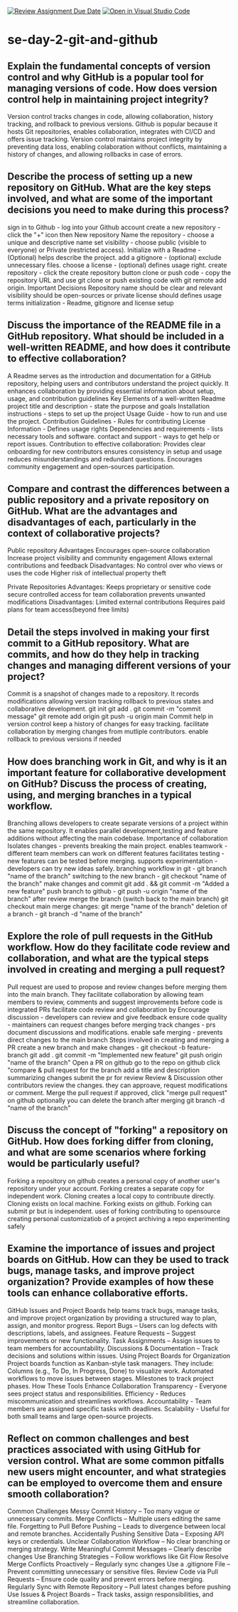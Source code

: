 [![Review Assignment Due Date](https://classroom.github.com/assets/deadline-readme-button-22041afd0340ce965d47ae6ef1cefeee28c7c493a6346c4f15d667ab976d596c.svg)](https://classroom.github.com/a/8wgCKhpZ)
[![Open in Visual Studio Code](https://classroom.github.com/assets/open-in-vscode-2e0aaae1b6195c2367325f4f02e2d04e9abb55f0b24a779b69b11b9e10269abc.svg)](https://classroom.github.com/online_ide?assignment_repo_id=18413353&assignment_repo_type=AssignmentRepo)
# se-day-2-git-and-github
## Explain the fundamental concepts of version control and why GitHub is a popular tool for managing versions of code. How does version control help in maintaining project integrity?
Version control tracks changes in code, allowing collaboration, history tracking, and rollback to previous versions. Github is popular because it hosts Git repositories, enables collaboration, integrates with CI/CD and offers issue tracking.
Version control maintains project integrity by preventing data loss, enabling colaboration without conflicts, maintaining a history of changes, and allowing rollbacks in case of errors.
## Describe the process of setting up a new repository on GitHub. What are the key steps involved, and what are some of the important decisions you need to make during this process?
sign in to Github - log into your Github account
create a new repository - click the "+" icon then New repository
Name the repository - choose a unique and descriptive name
set visibility - choose public (visible to everyone) or Private (restricted access).
Initialize with a Readme - (Optional) helps describe the project.
add a gitignore - (optional) exclude unnecessary files.
choose a license - (optional) defines usage right.
create repository - click the create repository button
clone or push code - copy the repository URL and use git clone or push existing code with git remote add origin.
Important Decisions
Repository name should be clear and relevant
visibility should be open-sources or private
license  should defines usage terms
initialization - Readme, gitignore and license setup


## Discuss the importance of the README file in a GitHub repository. What should be included in a well-written README, and how does it contribute to effective collaboration?
A Readme serves as the introduction and documentation for a GitHub repository, helping users and contributors understand the project quickly. It enhances collaboration by providing essential information about setup, usage, and contribution guidelines
Key Elements of a well-written Readme
project title and description - state the purpose and goals
Installation instructions - steps to set up the project
Usage Guide - how to run and use the project.
Contribution Guidelines - Rules for contributing
License Information - Defines usage rights
Dependencies and requirements - lists necessary tools and software.
contact and support - ways to get help or report issues.
Contribution to effective collaboration:
Provides clear onboarding for new contributors
ensures consistency in setup and usage
reduces misunderstandings and redundant questions.
Encourages community engagement and open-sources participation.

## Compare and contrast the differences between a public repository and a private repository on GitHub. What are the advantages and disadvantages of each, particularly in the context of collaborative projects?
Public repository
Advantages
Encourages open-source collaboration
Increase project visibility and community engagement
Allows external contributions and feedback
Disadvantages:
No control over who views or uses the code
Higher risk of intellectual property theft

Private Repositories
Advantages:
Keeps proprietary or sensitive code secure
controlled access for team collaboration
prevents unwanted modifications
Disadvantages:
Limited external contributions
Requires paid plans for team access(beyond free limits)

## Detail the steps involved in making your first commit to a GitHub repository. What are commits, and how do they help in tracking changes and managing different versions of your project?
Commit is a snapshot of changes made to a repository. It records modifications allowing version tracking rollback to previous states and collaborative development.
git init
git add .
git commit -m "commit message"
git remote add origin <url>
git push -u origin main
Commit help in version control
keep a history of changes for easy tracking.
facilitate collaboration by merging changes from mutliple contributors.
enable rollback to previous versions if needed



## How does branching work in Git, and why is it an important feature for collaborative development on GitHub? Discuss the process of creating, using, and merging branches in a typical workflow.
Branching allows developers to create separate versions of a project within the same repository. It enables parallel development,testing and feature additions without affecting the main codebase.
Importance of collaboration
Isolates changes - prevents breaking the main project.
enables teamwork - different team members can work on different features
facilitates testing - new features can be tested before merging.
supports experimentation - developers can try new ideas safely.
branching workflow in git - 
git branch "name of the branch"
switching to the new branch - git checkout "name of the branch"
make changes and commit git add . && git commit -m "Added a new feature"
push branch to github - git push -u origin "name of the branch"
after review merge the branch (switch back to the main branch) git checkout main
merge changes: git merge "name of the branch"
deletion of a branch - git branch -d "name of the branch"
## Explore the role of pull requests in the GitHub workflow. How do they facilitate code review and collaboration, and what are the typical steps involved in creating and merging a pull request?
Pull request are used to propose and review changes before merging them into the main branch. They facilitate collaboration by allowing team members to review, comments and suggest improvements before code is integrated
PRs facilitate code review and collaboration by
Encourage discussion - developers can review and give feedback
ensure code quality - maintainers can request changes before merging
track changes - prs document discussions and modifications.
enable safe merging - prevents direct changes to the main branch
Steps involved in creating and merging a PR
create a new branch and make changes - git checkout -b feature-branch
git add .
git commit -m "Implemented new feature"
git push origin "name of the branch"
Open a PR on github
go to the repo on github
click "compare & pull request for the branch
add a title and description summarizing changes
submit the pr for review
Review & Discussion
other contributors review the changes.
they can approave, request modifications or comment.
Merge the pull request
if approved, click "merge pull request" on github
optionally you can delete the branch after merging
git branch -d "name of the branch"


## Discuss the concept of "forking" a repository on GitHub. How does forking differ from cloning, and what are some scenarios where forking would be particularly useful?
Forking a repository on github creates a personal copy of another user's repository under your account. Forking creates a separate copy for independent work. Cloning creates a local copy to contribuute directly. Cloning exists on local machine. Forking exists on github. Forking can submit pr but is independent.
uses of forking
contributing to opensource
creating personal customizatiob of a project
archiving a repo
experimenting safely

## Examine the importance of issues and project boards on GitHub. How can they be used to track bugs, manage tasks, and improve project organization? Provide examples of how these tools can enhance collaborative efforts.
GitHub Issues and Project Boards help teams track bugs, manage tasks, and improve project organization by providing a structured way to plan, assign, and monitor progress.
Report Bugs – Users can log defects with descriptions, labels, and assignees.
Feature Requests – Suggest improvements or new functionality.
Task Assignments – Assign issues to team members for accountability.
Discussions & Documentation – Track decisions and solutions within issues.
Using Project Boards for Organization
Project boards function as Kanban-style task managers. They include:
Columns (e.g., To Do, In Progress, Done) to visualize work.
Automated workflows to move issues between stages.
Milestones to track project phases.
How These Tools Enhance Collaboration
Transparency - Everyone sees project status and responsibilities.
Efficiency - Reduces miscommunication and streamlines workflows.
Accountability - Team members are assigned specific tasks with deadlines.
Scalability - Useful for both small teams and large open-source projects.

## Reflect on common challenges and best practices associated with using GitHub for version control. What are some common pitfalls new users might encounter, and what strategies can be employed to overcome them and ensure smooth collaboration?
Common Challenges
Messy Commit History – Too many vague or unnecessary commits.
Merge Conflicts – Multiple users editing the same file.
Forgetting to Pull Before Pushing – Leads to divergence between local and remote branches.
Accidentally Pushing Sensitive Data – Exposing API keys or credentials.
Unclear Collaboration Workflow – No clear branching or merging strategy.
Write Meaningful Commit Messages – Clearly describe changes
Use Branching Strategies – Follow workflows like Git Flow 
Resolve Merge Conflicts Proactively – Regularly sync changes
Use a .gitignore File – Prevent committing unnecessary or sensitive files.
Review Code via Pull Requests – Ensure code quality and prevent errors before merging.
Regularly Sync with Remote Repository – Pull latest changes before pushing
Use Issues & Project Boards – Track tasks, assign responsibilities, and streamline collaboration.
